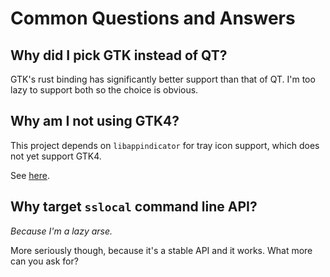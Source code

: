 # Common Questions and Answers

## Why did I pick GTK instead of QT?
GTK's rust binding has significantly better support than that of QT. I'm too lazy to support both so the choice is obvious.

## Why am I not using GTK4?
This project depends on `libappindicator` for tray icon support, which does not yet support GTK4.

See [here](https://github.com/AyatanaIndicators/libayatana-appindicator/issues/22).

## Why target `sslocal` command line API?
*Because I'm a lazy arse.*

More seriously though, because it's a stable API and it works. What more can you ask for?
